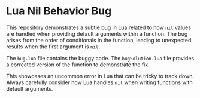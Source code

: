 # Lua Nil Behavior Bug

This repository demonstrates a subtle bug in Lua related to how `nil` values are handled when providing default arguments within a function.  The bug arises from the order of conditionals in the function, leading to unexpected results when the first argument is `nil`.

The `bug.lua` file contains the buggy code. The `bugSolution.lua` file provides a corrected version of the function to demonstrate the fix. 

This showcases an uncommon error in Lua that can be tricky to track down. Always carefully consider how Lua handles `nil` when writing functions with default arguments.